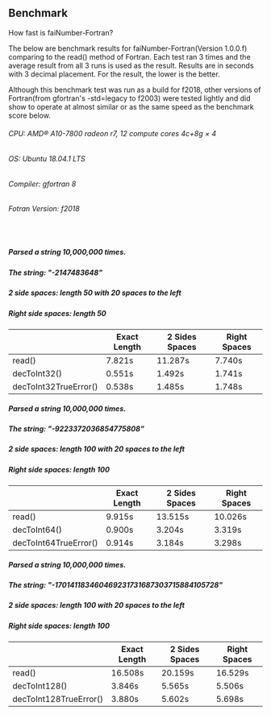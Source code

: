## Benchmark

How fast is faiNumber-Fortran?

The below are benchmark results for faiNumber-Fortran(Version 1.0.0.f)
comparing to the read() method of Fortran. Each test ran 3 times and the
average result from all 3 runs is used as the result. Results are in
seconds with 3 decimal placement. For the result, the lower is the better.

Although this benchmark test was run as a build for f2018, other versions
of Fortran(from gfortran's -std=legacy to f2003) were tested lightly and
did show to operate at almost similar or as the same speed as the
benchmark score below.

###### CPU: AMD® A10-7800 radeon r7, 12 compute cores 4c+8g × 4
###### OS: Ubuntu 18.04.1 LTS
###### Compiler: gfortran 8
###### Fotran Version: f2018
<br>

##### Parsed a string 10,000,000 times.
##### The string: "-2147483648"
##### 2 side spaces: length 50 with 20 spaces to the left
##### Right side spaces: length 50
| | Exact Length  | 2 Sides Spaces | Right Spaces |
|---|---|---|---|
| read()                 | 7.821s | 11.287s | 7.740s |
| decToInt32()           | 0.551s |  1.492s | 1.741s |
| decToInt32TrueError()  | 0.538s |  1.485s | 1.748s |

##### Parsed a string 10,000,000 times.
##### The string: "-9223372036854775808"
##### 2 side spaces: length 100 with 20 spaces to the left
##### Right side spaces: length 100
| | Exact Length  | 2 Sides Spaces | Right Spaces |
|---|---|---|---|
| read()                |  9.915s | 13.515s | 10.026s |
| decToInt64()          |  0.900s |  3.204s |  3.319s |
| decToInt64TrueError() |  0.914s |  3.184s |  3.298s |

##### Parsed a string 10,000,000 times.
##### The string: "-170141183460469231731687303715884105728"
##### 2 side spaces: length 100 with 20 spaces to the left
##### Right side spaces: length 100
| | Exact Length  | 2 Sides Spaces | Right Spaces |
|---|---|---|---|
| read()                 | 16.508s | 20.159s | 16.529s |
| decToInt128()          |  3.846s |  5.565s |  5.506s |
| decToInt128TrueError() |  3.880s |  5.602s |  5.698s |
